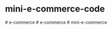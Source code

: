 # mini-e-commerce-code
#   e - c o m m e r c e  
 #   e - c o m m e r c e  
 #   m i n i - e - c o m m e r c e  
 